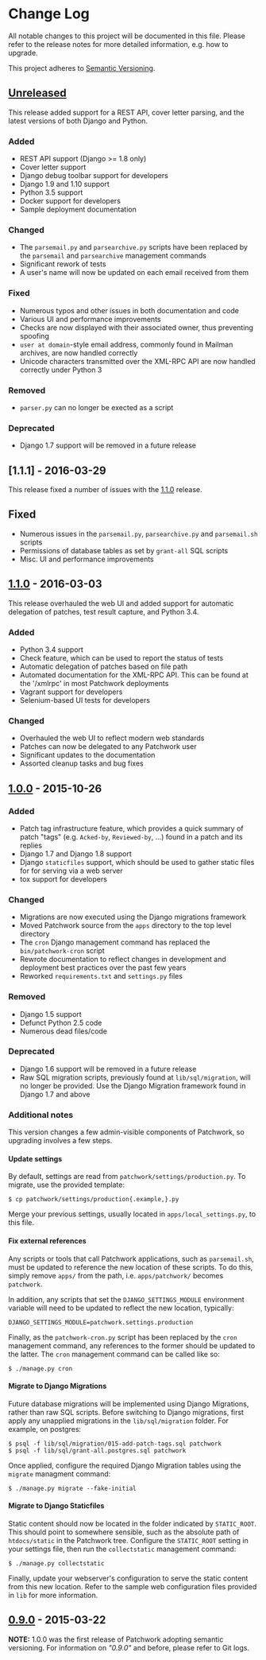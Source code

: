 # Change Log

All notable changes to this project will be documented in this file. Please
refer to the release notes for more detailed information, e.g. how to upgrade.

This project adheres to [Semantic Versioning](http://semver.org/).

## [Unreleased]

This release added support for a REST API, cover letter parsing, and the latest
versions of both Django and Python.

### Added

- REST API support (Django >= 1.8 only)
- Cover letter support
- Django debug toolbar support for developers
- Django 1.9 and 1.10 support
- Python 3.5 support
- Docker support for developers
- Sample deployment documentation

### Changed

- The `parsemail.py` and `parsearchive.py` scripts have been replaced by the
  `parsemail` and `parsearchive` management commands
- Significant rework of tests
- A user's name will now be updated on each email received from them

### Fixed

- Numerous typos and other issues in both documentation and code
- Various UI and performance improvements
- Checks are now displayed with their associated owner, thus preventing
  spoofing
- `user at domain`-style email address, commonly found in Mailman archives, are
  now handled correctly
- Unicode characters transmitted over the XML-RPC API are now handled correctly
  under Python 3

### Removed

- `parser.py` can no longer be exected as a script

### Deprecated

- Django 1.7 support will be removed in a future release

## [1.1.1] - 2016-03-29

This release fixed a number of issues with the [1.1.0] release.

## Fixed

- Numerous issues in the `parsemail.py`, `parsearchive.py` and `parsemail.sh`
  scripts
- Permissions of database tables as set by `grant-all` SQL scripts
- Misc. UI and performance improvements

## [1.1.0] - 2016-03-03

This release overhauled the web UI and added support for automatic delegation
of patches, test result capture, and Python 3.4.

### Added

- Python 3.4 support
- Check feature, which can be used to report the status of tests
- Automatic delegation of patches based on file path
- Automated documentation for the XML-RPC API. This can be found at the
  '/xmlrpc' in most Patchwork deployments
- Vagrant support for developers
- Selenium-based UI tests for developers

### Changed

- Overhauled the web UI to reflect modern web standards
- Patches can now be delegated to any Patchwork user
- Significant updates to the documentation
- Assorted cleanup tasks and bug fixes

## [1.0.0] - 2015-10-26

### Added

- Patch tag infrastructure feature, which provides a quick summary of patch
  "tags" (e.g. `Acked-by`, `Reviewed-by`, ...) found in a patch and its replies
- Django 1.7 and Django 1.8 support
- Django `staticfiles` support, which should be used to gather static files for
  for serving via a web server
- tox support for developers

### Changed

- Migrations are now executed using the Django migrations framework
- Moved Patchwork source from the `apps` directory to the top level directory
- The `cron` Django management command has replaced the `bin/patchwork-cron`
  script
- Rewrote documentation to reflect changes in development and deployment best
  practices over the past few years
- Reworked `requirements.txt` and `settings.py` files

### Removed

- Django 1.5 support
- Defunct Python 2.5 code
- Numerous dead files/code

### Deprecated

- Django 1.6 support will be removed in a future release
- Raw SQL migration scripts, previously found at `lib/sql/migration`, will no
  longer be provided. Use the Django Migration framework found in Django 1.7
  and above

### Additional notes

This version changes a few admin-visible components of Patchwork, so upgrading
involves a few steps.

#### Update settings

By default, settings are read from `patchwork/settings/production.py`. To
migrate, use the provided template:

    $ cp patchwork/settings/production{.example,}.py

Merge your previous settings, usually located in `apps/local_settings.py`, to
this file.

#### Fix external references

Any scripts or tools that call Patchwork applications, such as `parsemail.sh`,
must be updated to reference the new location of these scripts. To do this,
simply remove `apps/` from the path, i.e. `apps/patchwork/` becomes
`patchwork`.

In addition, any scripts that set the `DJANGO_SETTINGS_MODULE` environment
variable will need to be updated to reflect the new location, typically:

    DJANGO_SETTINGS_MODULE=patchwork.settings.production

Finally, as the `patchwork-cron.py` script has been replaced by the `cron`
management command, any references to the former should be updated to the
latter. The `cron` management command can be called like so:

    $ ./manage.py cron

#### Migrate to Django Migrations

Future database migrations will be implemented using Django Migrations, rather
than raw SQL scripts. Before switching to Django migrations, first apply any
unapplied migrations in the `lib/sql/migration` folder. For example, on
postgres:

    $ psql -f lib/sql/migration/015-add-patch-tags.sql patchwork
    $ psql -f lib/sql/grant-all.postgres.sql patchwork

Once applied, configure the required Django Migration tables using the
`migrate` managment command:

    $ ./manage.py migrate --fake-initial

#### Migrate to Django Staticfiles

Static content should now be located in the folder indicated by `STATIC_ROOT`.
This should point to somewhere sensible, such as the absolute path of
`htdocs/static` in the Patchwork tree. Configure the `STATIC_ROOT` setting in
your settings file, then run the `collectstatic` management command:

    $ ./manage.py collectstatic

Finally, update your webserver's configuration to serve the static content from
this new location. Refer to the sample web configuration files provided in
`lib` for more information.

## [0.9.0] - 2015-03-22

**NOTE:** 1.0.0 was the first release of Patchwork adopting semantic versioning.
For information on *"0.9.0"* and before, please refer to Git logs.

[Unreleased]: https://github.com/getpatchwork/patchwork/compare/v1.1.0...HEAD
[1.1.0]: https://github.com/getpatchwork/patchwork/compare/v1.0.0...v1.1.0
[1.0.0]: https://github.com/getpatchwork/patchwork/compare/v0.9.0...v1.0.0
[0.9.0]: https://github.com/getpatchwork/patchwork/compare/c561ebe...v0.9.0

